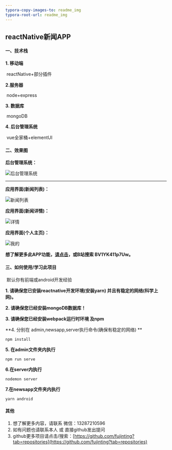 ```yaml
---
typora-copy-images-to: readme_img
typora-root-url: readme_img
---
```


## reactNative新闻APP

#### 一、技术栈

**1. 移动端**

​	reactNative+部分插件

**2.服务器**

​	node+express

**3. 数据库**

​	mongoDB

**4. 后台管理系统**

​	vue全家桶+elementUI



#### 二、效果图

**后台管理系统：**

![后台管理系统](/后台管理系统.PNG)

****

**应用界面(新闻列表)：**

![新闻列表](/新闻列表.PNG)

**应用界面(新闻详情)：**

![详情](/详情.PNG)

**应用界面(个人主页)：**

![我的](/我的.PNG)



**想了解更多此APP功能，[请点击](https://www.bilibili.com/video/BV1YK411p7Uw)，或B站搜索  BV1YK411p7Uw。**



#### 三、如何使用/学习此项目

​	默认你有前端或android开发经验



**1. 请确保您已安装reactnative开发环境(安装yarn) 并且有稳定的网络(科学上网)。**

**2. 请确保您已经安装mongoDB数据库！**

**3. 请确保您已经安装webpack运行时环境 及npm**

**4. 分别在 admin,newsapp,server执行命令(确保有稳定的网络)  	**

```
npm install
```



**5. 在admin文件夹内执行**

```
npm run serve
```

**6.在server内执行**

```
nodemon server
```

**7.在newsapp文件夹内执行**

```
yarn android
```





#### 其他

1. 想了解更多内容，请联系	微信：13287210596
2. 如有问题也请联系本人 或 直接github发出提问
3. github更多项目请点击/搜索：[https://github.com/fujinting?tab=repositories](https://github.com/fujinting?tab=repositories)

